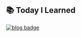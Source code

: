 ## 📚 Today I Learned

[![blog badge](https://img.shields.io/badge/Notion-po5tato28-green)](https://po5tato28.notion.site/782b92905c5e46d687942f6a703ed7a8?v=d50bf8c89dca423f92b6a72348428bcc)
